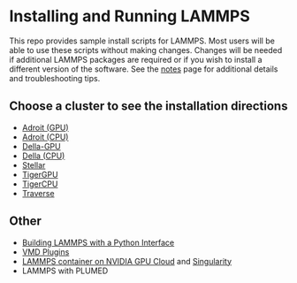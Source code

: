 # Installing and Running LAMMPS

This repo provides sample install scripts for LAMMPS. Most users will be able to use these scripts without making changes. Changes will be needed if additional LAMMPS packages are required or if you wish to install a different version of the software. See the [notes](ins/misc/notes.md) page for additional details and troubleshooting tips.

## Choose a cluster to see the installation directions

* [Adroit (GPU)](ins/adroit/scripts.md#adroit-gpu)
* [Adroit (CPU)](ins/adroit/scripts.md#adroit-cpu)
* [Della-GPU](ins/della/scripts.md#della-gpu)
* [Della (CPU)](ins/della/scripts.md#della-cpu)
* [Stellar](ins/stellar/scripts.md)
* [TigerGPU](ins/tigergpu/scripts.md)
* [TigerCPU](ins/tigercpu/scripts.md)
* [Traverse](ins/traverse/scripts.md)

## Other
* [Building LAMMPS with a Python Interface](ins/misc/python_interface.md)
* [VMD Plugins](ins/misc/vmd.md)
* [LAMMPS container on NVIDIA GPU Cloud](https://ngc.nvidia.com/catalog/containers/hpc:lammps) and [Singularity](https://researchcomputing.princeton.edu/support/knowledge-base/singularity)
* LAMMPS with PLUMED
